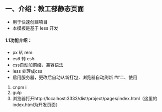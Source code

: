 ## 一、介绍：教工部静态页面
* 用于快速创建项目
* 本模板是基于 less 开发
#### 1.1功能介绍：
* px 转 rem
* es6 转 es5
* css自动加前缀，兼容语法
* less 处理成css
* 启用服务器，更改后自动从新打包，浏览器自动刷新
##二、使用
1. cnpm i
2. gulp
3. 浏览器打开http://localhost:3333/dist/project/pages/index.html（这里的index.html为开发页面）
